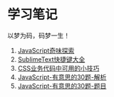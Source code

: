 # 学习笔记

以梦为码，码梦一生！

1. [JavaScript奇味探索][1]
2. [SublimeText快捷键大全][2]
3. [CSS业务代码中可用的小技巧][3]
4. [JavaScript-有意思的30题-解析][4]
5. [JavaScript-有意思的30题-题目][5]


  [1]: https://github.com/xiaohuazheng/twbm/issues/1
  [2]: https://github.com/xiaohuazheng/twbm/issues/2
  [3]: https://github.com/xiaohuazheng/twbm/issues/3
  [4]: https://github.com/xiaohuazheng/twbm/issues/4
  [5]: https://github.com/xiaohuazheng/twbm/issues/5
